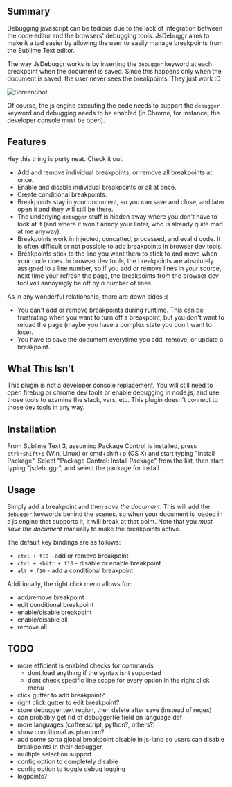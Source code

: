 Summary
---------
Debugging javascript can be tedious due to the lack of integration between the code editor and the browsers' debugging tools. JsDebuggr aims to make it a tad easier by allowing the user to easily manage breakpoints from the Sublime Text editor.  

The way JsDebuggr works is by inserting the `debugger` keyword at each breakpoint when the document is saved. Since this happens only when the document is saved, the user never sees the breakpoints. They just work :D

![ScreenShot](https://raw.github.com/rDr4g0n/JsDebuggr/master/screens3.gif)

Of course, the js engine executing the code needs to support the `debugger` keyword and debugging needs to be enabled (in Chrome, for instance, the developer console must be open).


Features
--------
Hey this thing is purty neat. Check it out:
* Add and remove individual breakpoints, or remove all breakpoints at once.
* Enable and disable individual breakpoints or all at once.
* Create conditional breakpoints.
* Breakpoints stay in your document, so you can save and close, and later open it and they will still be there.
* The underlying `debugger` stuff is hidden away where you don't have to look at it (and where it won't annoy your linter, who is already quite mad at me anyway).
* Breakpoints work in injected, concatted, processed, and eval'd code. It is often difficult or not possible to add breakpoints in browser dev tools.
* Breakpoints stick to the line you want them to stick to and move when your code does. In browser dev tools, the breakpoints are absolutely assigned to a line number, so if you add or remove lines in your source, next time your refresh the page, the breakpoints from the browser dev tool will annoyingly be off by *n* number of lines.

As in any wonderful relationship, there are down sides :(
* You can't add or remove breakpoints during runtime. This can be frustrating when you want to turn off a breakpoint, but you don't want to reload the page (maybe you have a complex state you don't want to lose).
* You have to save the document everytime you add, remove, or update a breakpoint.


What This Isn't
---------------
This plugin is not a developer console replacement. You will still need to open firebug or chrome dev tools or enable debugging in node.js, and use those tools to examine the stack, vars, etc. This plugin doesn't connect to those dev tools in any way.


Installation
------------
From Sublime Text 3, assuming Package Control is installed, press `ctrl+shift+p` (Win, Linux) or cmd+shift+p (OS X) and start typing "Install Package". Select "Package Control: Install Package" from the list, then start typing "jsdebuggr", and select the package for install.  


Usage
-----
Simply add a breakpoint and then *save the document*. This will add the `debugger` keywords behind the scenes, so when your document is loaded in a js engine that supports it, it will break at that point. Note that you *must save the document* manually to make the breakpoints active.

The default key bindings are as follows:

* `ctrl + f10` - add or remove breakpoint
* `ctrl + shift + f10` - disable or enable breakpoint
* `alt + f10` - add a conditional breakpoint

Additionally, the right click menu allows for:

* add/remove breakpoint
* edit conditional breakpoint
* enable/disable breakpoint
* enable/disable all
* remove all

TODO
---------
* more efficient is enabled checks for commands
	* dont load anything if the syntax isnt supported
	* dont check specific line scope for every option in the right click menu
* click gutter to add breakpoint?
* right click gutter to edit breakpoint?
* store debugger text region, then delete after save (instead of regex)
* can probably get rid of debuggerRe field on language def
* more languages (coffeescript, python?, others?)
* show conditional as phantom?
* add some sorta global breakpoint disable in js-land so users can disable breakpoints in their debugger
* multiple selection support
* config option to completely disable
* config option to toggle debug logging
* logpoints?